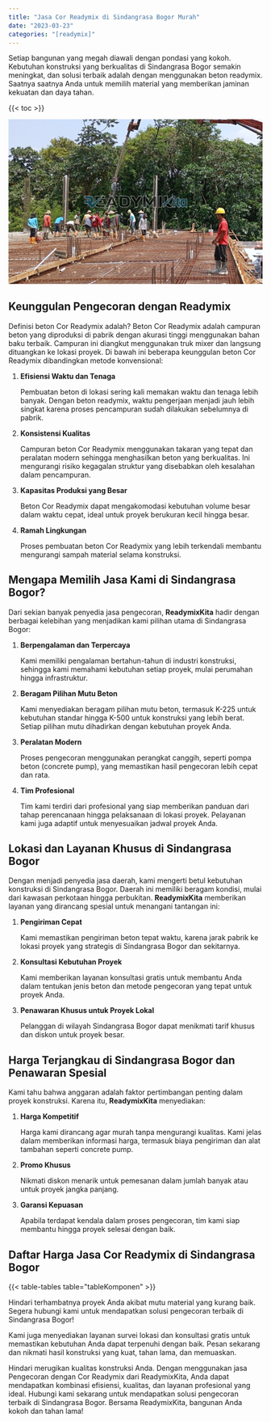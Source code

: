 ```yaml
---
title: "Jasa Cor Readymix di Sindangrasa Bogor Murah"
date: "2023-03-23"
categories: "[readymix]"
---
```


Setiap bangunan yang megah diawali dengan pondasi yang kokoh. Kebutuhan konstruksi yang berkualitas di Sindangrasa Bogor semakin meningkat, dan solusi terbaik adalah dengan menggunakan beton readymix. Saatnya saatnya Anda untuk memilih material yang memberikan jaminan kekuatan dan daya tahan.

{{< toc >}}

![Jasa Cor Readymix di Sindangrasa Bogor Murah](/images/readymix/cor-readymix-27.jpg)

## Keunggulan Pengecoran dengan Readymix

Definisi beton Cor Readymix adalah? Beton Cor Readymix adalah campuran beton yang diproduksi di pabrik dengan akurasi tinggi menggunakan bahan baku terbaik. Campuran ini diangkut menggunakan truk mixer dan langsung dituangkan ke lokasi proyek. Di bawah ini beberapa keunggulan beton Cor Readymix dibandingkan metode konvensional:

1. **Efisiensi Waktu dan Tenaga**

   Pembuatan beton di lokasi sering kali memakan waktu dan tenaga lebih banyak. Dengan beton readymix, waktu pengerjaan menjadi jauh lebih singkat karena proses pencampuran sudah dilakukan sebelumnya di pabrik.

2. **Konsistensi Kualitas**

   Campuran beton Cor Readymix menggunakan takaran yang tepat dan peralatan modern sehingga menghasilkan beton yang berkualitas. Ini mengurangi risiko kegagalan struktur yang disebabkan oleh kesalahan dalam pencampuran.

3. **Kapasitas Produksi yang Besar**

   Beton Cor Readymix dapat mengakomodasi kebutuhan volume besar dalam waktu cepat, ideal untuk proyek berukuran kecil hingga besar.

4. **Ramah Lingkungan**

   Proses pembuatan beton Cor Readymix yang lebih terkendali membantu mengurangi sampah material selama konstruksi.

## Mengapa Memilih Jasa Kami di Sindangrasa Bogor?

Dari sekian banyak penyedia jasa pengecoran, **ReadymixKita** hadir dengan berbagai kelebihan yang menjadikan kami pilihan utama di Sindangrasa Bogor:

1. **Berpengalaman dan Terpercaya**

   Kami memiliki pengalaman bertahun-tahun di industri konstruksi, sehingga kami memahami kebutuhan setiap proyek, mulai perumahan hingga infrastruktur.

2. **Beragam Pilihan Mutu Beton**

   Kami menyediakan beragam pilihan mutu beton, termasuk K-225 untuk kebutuhan standar hingga K-500 untuk konstruksi yang lebih berat. Setiap pilihan mutu dihadirkan dengan kebutuhan proyek Anda.

3. **Peralatan Modern**

   Proses pengecoran menggunakan perangkat canggih, seperti pompa beton (concrete pump), yang memastikan hasil pengecoran lebih cepat dan rata.

4. **Tim Profesional**

   Tim kami terdiri dari profesional yang siap memberikan panduan dari tahap perencanaan hingga pelaksanaan di lokasi proyek. Pelayanan kami juga adaptif untuk menyesuaikan jadwal proyek Anda.

## Lokasi dan Layanan Khusus di Sindangrasa Bogor

Dengan menjadi penyedia jasa daerah, kami mengerti betul kebutuhan konstruksi di Sindangrasa Bogor. Daerah ini memiliki beragam kondisi, mulai dari kawasan perkotaan hingga perbukitan. **ReadymixKita** memberikan layanan yang dirancang spesial untuk menangani tantangan ini:

1. **Pengiriman Cepat**

   Kami memastikan pengiriman beton tepat waktu, karena jarak pabrik ke lokasi proyek yang strategis di Sindangrasa Bogor dan sekitarnya.

2. **Konsultasi Kebutuhan Proyek**

   Kami memberikan layanan konsultasi gratis untuk membantu Anda dalam tentukan jenis beton dan metode pengecoran yang tepat untuk proyek Anda.

3. **Penawaran Khusus untuk Proyek Lokal**

   Pelanggan di wilayah Sindangrasa Bogor dapat menikmati tarif khusus dan diskon untuk proyek besar.

## Harga Terjangkau di Sindangrasa Bogor dan Penawaran Spesial

Kami tahu bahwa anggaran adalah faktor pertimbangan penting dalam proyek konstruksi. Karena itu, **ReadymixKita** menyediakan:

1. **Harga Kompetitif**

   Harga kami dirancang agar murah tanpa mengurangi kualitas. Kami jelas dalam memberikan informasi harga, termasuk biaya pengiriman dan alat tambahan seperti concrete pump.

2. **Promo Khusus**

   Nikmati diskon menarik untuk pemesanan dalam jumlah banyak atau untuk proyek jangka panjang.

3. **Garansi Kepuasan**

   Apabila terdapat kendala dalam proses pengecoran, tim kami siap membantu hingga proyek selesai dengan baik.

## Daftar Harga Jasa Cor Readymix di Sindangrasa Bogor

{{< table-tables table="tableKomponen" >}}

Hindari terhambatnya proyek Anda akibat mutu material yang kurang baik. Segera hubungi kami untuk mendapatkan solusi pengecoran terbaik di Sindangrasa Bogor!

Kami juga menyediakan layanan survei lokasi dan konsultasi gratis untuk memastikan kebutuhan Anda dapat terpenuhi dengan baik. Pesan sekarang dan nikmati hasil konstruksi yang kuat, tahan lama, dan memuaskan.

Hindari merugikan kualitas konstruksi Anda. Dengan menggunakan jasa Pengecoran dengan Cor Readymix dari ReadymixKita, Anda dapat mendapatkan kombinasi efisiensi, kualitas, dan layanan profesional yang ideal. Hubungi kami sekarang untuk mendapatkan solusi pengecoran terbaik di Sindangrasa Bogor. Bersama ReadymixKita, bangunan Anda kokoh dan tahan lama!